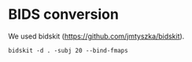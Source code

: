 # BIDS conversion

We used bidskit (https://github.com/jmtyszka/bidskit).

```
bidskit -d . -subj 20 --bind-fmaps
```

